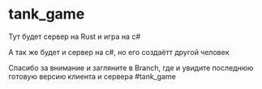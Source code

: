 # tank_game

Тут будет сервер на Rust и игра на c#

А так же будет и сервер на c#, но его создаётт другой человек

Спасибо за внимание и загляните в Branch, где и увидите последнюю готовую версию клиента и сервера #tank_game
